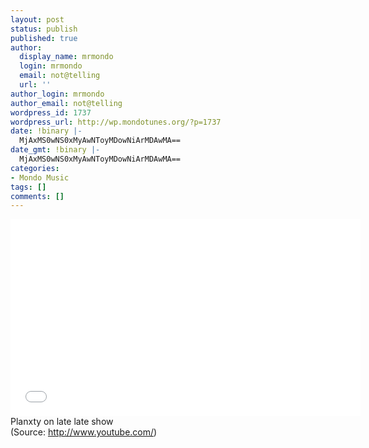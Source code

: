 ```yaml
---
layout: post
status: publish
published: true
author:
  display_name: mrmondo
  login: mrmondo
  email: not@telling
  url: ''
author_login: mrmondo
author_email: not@telling
wordpress_id: 1737
wordpress_url: http://wp.mondotunes.org/?p=1737
date: !binary |-
  MjAxMS0wNS0xMyAwNToyMDowNiArMDAwMA==
date_gmt: !binary |-
  MjAxMS0wNS0xMyAwNToyMDowNiArMDAwMA==
categories:
- Mondo Music
tags: []
comments: []
---
```

<iframe width="560" height="315" src="//www.youtube.com/embed/3Z3A5Tgy47M" frameborder="0"> </iframe>
Planxty on late late show
<div class="attribution">(<span>Source:</span> <a href="http://www.youtube.com/">http://www.youtube.com/</a>)</div>
